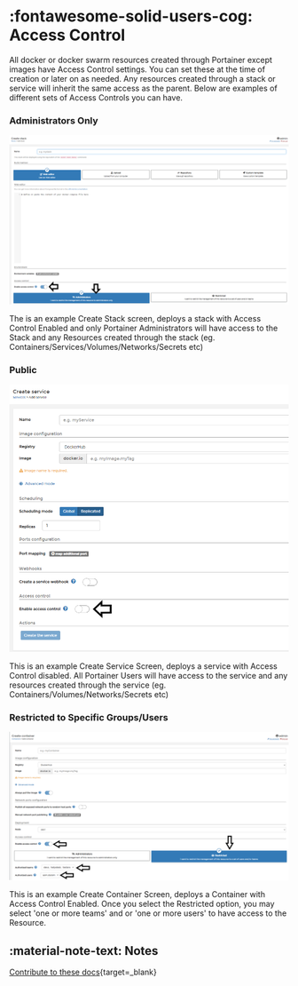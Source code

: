 # :fontawesome-solid-users-cog: Access Control

All docker or docker swarm resources created through Portainer except images have Access Control settings. You can set these at the time of creation or later on as needed. Any resources created through a stack or service will inherit the same access as the parent. Below are examples of different sets of Access Controls you can have.

### Administrators Only
![Access Control](assets/AccessControl1.png)

The is an example Create Stack screen, deploys a stack with Access Control Enabled and only Portainer Administrators will have access to the Stack and any Resources created through the stack (eg. Containers/Services/Volumes/Networks/Secrets etc)

### Public
![Access Control](assets/AccessControl2.png)

This is an example Create Service Screen, deploys a service with Access Control disabled. All Portainer Users will have access to the service and any resources created through the service (eg. Containers/Volumes/Networks/Secrets etc)

### Restricted to Specific Groups/Users
![Access Control](assets/AccessControl3.png)

This is an example Create Container Screen, deploys a Container with Access Control Enabled. Once you select the Restricted option, you may select 'one or more teams' and or 'one or more users' to have access to the Resource.

## :material-note-text: Notes

[Contribute to these docs](https://github.com/portainer/portainer-docs/blob/master/contributing.md){target=\_blank}

